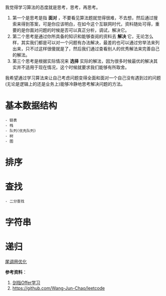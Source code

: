 
我觉得学习算法的态度就是思考，思考，再思考。
1. 第一个是思考是指 **面对** ，不要看见算法题就觉得很难，不去想，然后通过搜索来得到答案，可是你应该明白，在如今这个互联网时代，资料随处可得，重要的是你面对问题的时候是否可以真正分析，调试，解决它。
2. 第二个思考是通过你所具备的知识和能够查阅的资料去 **解决** 它，无论怎么样，其实我们都是可以对一个问题有办法解决，最差的也可以通过穷举法来列出来，只不过这样很傻就是了，然后我们通过查看别人的优秀解法来完善自己的解法。
3. 第三个思考是根据实际情况来 **选择** 实际的解法，因为很多时候最优的解决其实并不适用于现在情况，这个时候就要求我们能够有所取舍。


我希望通过学习算法来让自己考虑问题变得全面和面对一个自己没有遇到过的问题(无论是逻辑上的还是业务上)能够冷静地思考解决问题的方法。

# 基本数据结构
    - 链表
    - 栈
    - 队列(优先队列)
    - 树
    - 图

#  排序

#  查找

    - 二分查找


#  字符串

#  递归

[尾调用优化](http://www.ruanyifeng.com/blog/2015/04/tail-call.html)

**参考资料**：

1. [剑指Offer学习](http://blog.csdn.net/derrantcm/article/details/46887821)
2. https://github.com/Wang-Jun-Chao/leetcode
